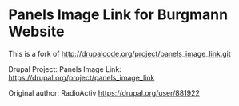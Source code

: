 Panels Image Link for Burgmann Website
======================

This is a fork of http://drupalcode.org/project/panels_image_link.git

Drupal Project: Panels Image Link: https://drupal.org/project/panels_image_link

Original author: RadioActiv https://drupal.org/user/881922
